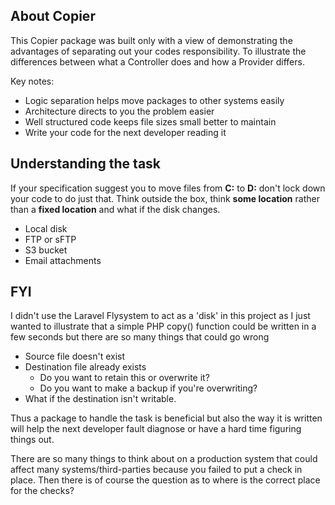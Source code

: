 ## About Copier

This Copier package was built only with a view of demonstrating
the advantages of separating out your codes responsibility. 
To illustrate the differences between what a Controller 
does and how a Provider differs.

Key notes:

- Logic separation helps move packages to other systems easily
- Architecture directs to you the problem easier
- Well structured code keeps file sizes small better to maintain
- Write your code for the next developer reading it

## Understanding the task

If your specification suggest you to move files from **C:** to **D:**
don't lock down your code to do just that. Think outside the box, 
think **some location** rather than a **fixed location** and what 
if the disk changes.

- Local disk
- FTP or sFTP
- S3 bucket
- Email attachments

## FYI

I didn't use the Laravel Flysystem to act as a 'disk' in this project
as I just wanted to illustrate that a simple PHP copy() function
could be written in a few seconds but there are so many things that
could go wrong

- Source file doesn't exist
- Destination file already exists
  - Do you want to retain this or overwrite it?
  - Do you want to make a backup if you're overwriting?
- What if the destination isn't writable.

Thus a package to handle the task is beneficial but also the 
way it is written will help the next developer fault diagnose
or have a hard time figuring things out.

There are so many things to think about on a production system
that could affect many systems/third-parties because you failed
to put a check in place. Then there is of course the question
as to where is the correct place for the checks?

